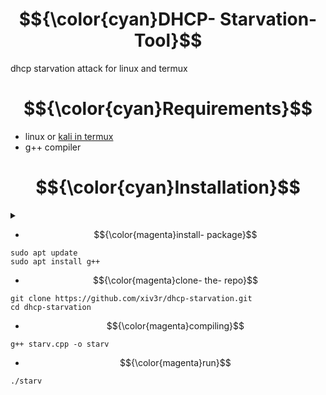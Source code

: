 # $${\color{cyan}DHCP- Starvation- Tool}$$
dhcp starvation attack for linux and termux

# $${\color{cyan}Requirements}$$
- linux or [kali in termux](https://github.com/xiv3r/Termux-Pentesting-Distro/blob/main/KaliLinux/Chroot/README.md)
- g++ compiler

# $${\color{cyan}Installation}$$

<details><summary></summary>

- $${\color{magenta}Using- Precompiled- Script}$$
```
wget https://github.com/xiv3r/dhcp-starvation/raw/refs/heads/main/starv && chmod 755 starv
```
- $${\color{magenta}run}$$
```
./starv
```
</details>

- $${\color{magenta}install- package}$$
```
sudo apt update
sudo apt install g++
```
- $${\color{magenta}clone- the- repo}$$
```
git clone https://github.com/xiv3r/dhcp-starvation.git
cd dhcp-starvation
```
- $${\color{magenta}compiling}$$
```
g++ starv.cpp -o starv
```
- $${\color{magenta}run}$$
```
./starv
```
